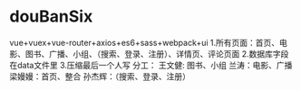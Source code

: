 # douBanSix
vue+vuex+vue-router+axios+es6+sass+webpack+ui
1.所有页面：首页、电影、图书、广播、小组、（搜索、登录、注册）、详情页、评论页面
2.数据库字段在data文件里
3.压缩最后一个人写
分工：
王文健: 图书、小组
兰涛：电影、广播
梁嫚嫚：首页、整合
孙杰辉：（搜索、登录、注册）